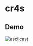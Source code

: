 # cr4s

## Demo
[![asciicast](https://asciinema.org/a/PxKLQyGt9Lu3TReFKerDOmZQG.svg)](https://asciinema.org/a/PxKLQyGt9Lu3TReFKerDOmZQG?speed=2)
